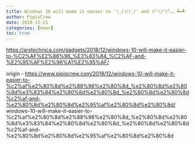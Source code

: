 ```yaml
---
title: Windows 10 will make it easier to ¯‍∖‍_‍(‍ツ‍)‍_‍/‍¯ and ‍(‍╯‍°‍□‍°‍)‍╯‍︵‍ ‍┻‍━‍┻
author: PipisCrew
date: 2018-12-21
categories: [news]
toc: true
---
```


https://arstechnica.com/gadgets/2018/12/windows-10-will-make-it-easier-to-%C2%AF%E2%88%96_%E3%83%84_%C2%AF-and-%E2%95%AF%E2%96%A1%E2%95%AF/

origin - https://www.pipiscrew.com/2018/12/windows-10-will-make-it-easier-to-%c2%af%e2%80%8d%e2%88%96%e2%80%8d_%e2%80%8d%e2%80%8d%e3%83%84%e2%80%8d%e2%80%8d_%e2%80%8d%e2%80%8d%c2%af-and-%e2%80%8d%e2%80%8d%e2%95%af%e2%80%8d%e2%80%8d/ windows-10-will-make-it-easier-to-%c2%af%e2%80%8d%e2%88%96%e2%80%8d_%e2%80%8d%e2%80%8d%e3%83%84%e2%80%8d%e2%80%8d_%e2%80%8d%e2%80%8d%c2%af-and-%e2%80%8d%e2%80%8d%e2%95%af%e2%80%8d%e2%80%8d